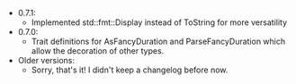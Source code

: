 - 0.7.1:
    - Implemented std::fmt::Display instead of ToString for more versatility
- 0.7.0:
    - Trait definitions for AsFancyDuration and ParseFancyDuration which allow the decoration of other types.
- Older versions:
    - Sorry, that's it! I didn't keep a changelog before now.
